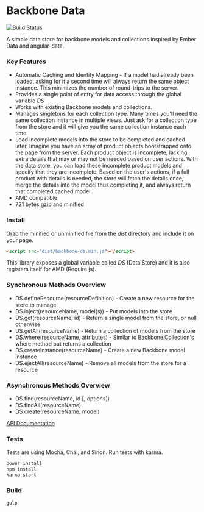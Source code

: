 Backbone Data
=============

[![Build Status](https://travis-ci.org/skaterdav85/backbone-data.svg)](https://travis-ci.org/skaterdav85/backbone-data)

A simple data store for backbone models and collections inspired by Ember Data and angular-data.

### Key Features

* Automatic Caching and Identity Mapping - If a model had already been loaded, asking for it a second time will always return the same object instance. This minimizes the number of round-trips to the server.
* Provides a single point of entry for data access through the global variable _DS_
* Works with existing Backbone models and collections.
* Manages singletons for each collection type. Many times you'll need the same collection instance in multiple views. Just ask for a collection type from the store and it will give you the same collection instance each time.
* Load incomplete models into the store to be completed and cached later. Imagine you have an array of product objects bootstrapped onto the page from the server. Each product object is incomplete, lacking extra details that may or may not be needed based on user actions. With the data store, you can load these incomplete product models and specify that they are incomplete. Based on the user's actions, if a full product with details is needed, the store will fetch the details once, merge the details into the model thus completing it, and always return that completed cached model.
* AMD compatible
* 721 bytes gzip and minified

### Install

Grab the minified or unminified file from the _dist_ directory and include it on your page.

```html
<script src="dist/backbone-ds.min.js"></script>
```

This library exposes a global variable called _DS_ (Data Store) and it is also registers itself for AMD (Require.js).

### Synchronous Methods Overview

* DS.defineResource(resourceDefinition) - Create a new resource for the store to manage
* DS.inject(resourceName, model(s)) - Put models into the store
* DS.get(resourceName, id) - Return a single model from the store, or null otherwise
* DS.getAll(resourceName) - Return a collection of models from the store
* DS.where(resourceName, attributes) - Similar to Backbone.Collection's where method but returns a collection
* DS.createInstance(resourceName) - Create a new Backbone model instance
* DS.ejectAll(resourceName) - Remove all models from the store for a resource

### Asynchronous Methods Overview

* DS.find(resourceName, id [, options])
* DS.findAll(resourceName)
* DS.create(resourceName, model)

[API Documentation](apidocs.md)

### Tests

Tests are using Mocha, Chai, and Sinon. Run tests with karma.

```js
bower install
npm install
karma start
```

### Build

```
gulp
```
